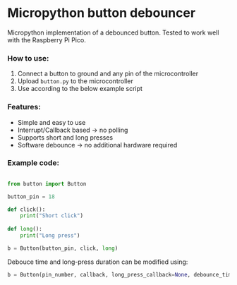 # Micropython button debouncer
Micropython implementation of a debounced button. Tested to work well with the Raspberry Pi Pico.

### How to use:
1. Connect a button to ground and any pin of the microcontroller
2. Upload `button.py` to the microcontroller
3. Use according to the below example script

### Features:
- Simple and easy to use
- Interrupt/Callback based -> no polling
- Supports short and long presses 
- Software debounce -> no additional hardware required

### Example code:
```python

from button import Button

button_pin = 18

def click():
    print("Short click")
    
def long():
    print("Long press")

b = Button(button_pin, click, long)

```

Debouce time and long-press duration can be modified using:

```python
b = Button(pin_number, callback, long_press_callback=None, debounce_time_ms=50, long_press_duration_ms=2000)
```
